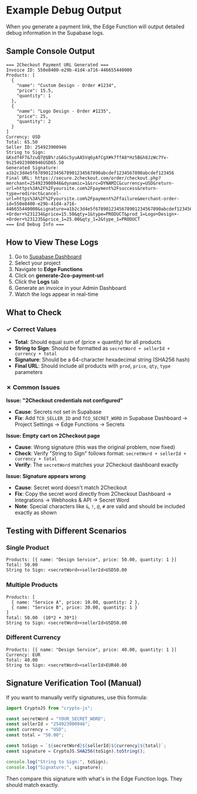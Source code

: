# Example Debug Output

When you generate a payment link, the Edge Function will output detailed debug information in the Supabase logs.

## Sample Console Output

```
=== 2Checkout Payment URL Generated ===
Invoice ID: 550e8400-e29b-41d4-a716-446655440000
Products: [
  {
    "name": "Custom Design - Order #1234",
    "price": 15.5,
    "quantity": 1
  },
  {
    "name": "Logo Design - Order #1235",
    "price": 25,
    "quantity": 2
  }
]
Currency: USD
Total: 65.50
Seller ID: 254923900946
String to Sign: &Ksdf4F7&7zuQ7@$B%!z&6Gc5yuAA5Vq6yAfCgX#k7ffA8*Hz5B&h8JzWc7Yv-9s254923900946USD65.50
Generated Signature: a1b2c3d4e5f6789012345678901234567890abcdef1234567890abcdef123456
Final URL: https://secure.2checkout.com/order/checkout.php?merchant=254923900946&dynamic=1&src=DYNAMIC&currency=USD&return-url=https%3A%2F%2Fyoursite.com%2Fpayment%2Fsuccess&return-type=redirect&cancel-url=https%3A%2F%2Fyoursite.com%2Fpayment%2Ffailure&merchant-order-id=550e8400-e29b-41d4-a716-446655440000&signature=a1b2c3d4e5f6789012345678901234567890abcdef1234567890abcdef123456&prod=Custom+Design+-+Order+%231234&price=15.50&qty=1&type=PRODUCT&prod_1=Logo+Design+-+Order+%231235&price_1=25.00&qty_1=2&type_1=PRODUCT
=== End Debug Info ===
```

## How to View These Logs

1. Go to [Supabase Dashboard](https://supabase.com/dashboard)
2. Select your project
3. Navigate to **Edge Functions**
4. Click on **generate-2co-payment-url**
5. Click the **Logs** tab
6. Generate an invoice in your Admin Dashboard
7. Watch the logs appear in real-time

## What to Check

### ✓ Correct Values

- **Total**: Should equal sum of (price × quantity) for all products
- **String to Sign**: Should be formatted as `secretWord + sellerId + currency + total`
- **Signature**: Should be a 64-character hexadecimal string (SHA256 hash)
- **Final URL**: Should include all products with `prod`, `price`, `qty`, `type` parameters

### ✗ Common Issues

**Issue: "2Checkout credentials not configured"**
- **Cause**: Secrets not set in Supabase
- **Fix**: Add `TCO_SELLER_ID` and `TCO_SECRET_WORD` in Supabase Dashboard → Project Settings → Edge Functions → Secrets

**Issue: Empty cart on 2Checkout page**
- **Cause**: Wrong signature (this was the original problem, now fixed)
- **Check**: Verify "String to Sign" follows format: `secretWord + sellerId + currency + total`
- **Verify**: The `secretWord` matches your 2Checkout dashboard exactly

**Issue: Signature appears wrong**
- **Cause**: Secret word doesn't match 2Checkout
- **Fix**: Copy the secret word directly from 2Checkout Dashboard → Integrations → Webhooks & API → Secret Word
- **Note**: Special characters like `&`, `!`, `@`, `#` are valid and should be included exactly as shown

## Testing with Different Scenarios

### Single Product
```
Products: [{ name: "Design Service", price: 50.00, quantity: 1 }]
Total: 50.00
String to Sign: <secretWord><sellerId>USD50.00
```

### Multiple Products
```
Products: [
  { name: "Service A", price: 10.00, quantity: 2 },
  { name: "Service B", price: 30.00, quantity: 1 }
]
Total: 50.00  (10*2 + 30*1)
String to Sign: <secretWord><sellerId>USD50.00
```

### Different Currency
```
Products: [{ name: "Design Service", price: 40.00, quantity: 1 }]
Currency: EUR
Total: 40.00
String to Sign: <secretWord><sellerId>EUR40.00
```

## Signature Verification Tool (Manual)

If you want to manually verify signatures, use this formula:

```javascript
import CryptoJS from "crypto-js";

const secretWord = "YOUR_SECRET_WORD";
const sellerId = "254923900946";
const currency = "USD";
const total = "50.00";

const toSign = `${secretWord}${sellerId}${currency}${total}`;
const signature = CryptoJS.SHA256(toSign).toString();

console.log("String to Sign:", toSign);
console.log("Signature:", signature);
```

Then compare this signature with what's in the Edge Function logs. They should match exactly.
